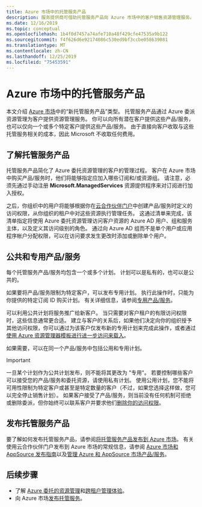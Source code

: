 ```yaml
---
title: Azure 市场中的托管服务产品
description: 服务提供商可借助托管服务产品向 Azure 市场中的客户销售资源管理服务。
ms.date: 12/16/2019
ms.topic: conceptual
ms.openlocfilehash: 1b4f0d7457a74afe710a48f429cfe47535a9b122
ms.sourcegitcommit: f4f626d6e92174086c530ed9bf3ccbe058639081
ms.translationtype: MT
ms.contentlocale: zh-CN
ms.lasthandoff: 12/25/2019
ms.locfileid: "75453591"
---
```

# <a name="managed-services-offers-in-azure-marketplace"></a>Azure 市场中的托管服务产品

本文介绍 [Azure 市场](https://azuremarketplace.microsoft.com)中的“新托管服务产品”类型。 托管服务产品通过 Azure 委派资源管理为客户提供资源管理服务。 你可以向所有潜在客户提供这些产品/服务，也可以仅向一个或多个特定客户提供这些产品/服务。 由于直接向客户收取与这些托管服务相关的成本，因此 Microsoft 不收取任何费用。

## <a name="understand-managed-services-offers"></a>了解托管服务产品

托管服务产品简化了 Azure 委托资源管理的客户的管理过程。 客户在 Azure 市场中购买产品/服务时，他们将能够指定应加入哪些订阅和/或资源组。 请注意，必须先通过手动注册 **Microsoft.ManagedServices** 资源提供程序来对订阅进行加入授权。

之后，你组织中的用户将能够根据你在[云合作伙伴门户](https://cloudpartner.azure.com/)中创建产品/服务时定义的访问权限，从你组织的租户中对这些资源执行管理任务。 这通过清单来完成，该清单指定将使用 Azure 委托资源管理访问客户资源的 Azure AD 用户、组和服务主体，以及定义其访问级别的角色。 通过向 Azure AD 组而不是单个用户或应用程序帐户分配权限，可以在访问要求发生更改时添加或删除单个用户。

## <a name="public-and-private-offers"></a>公共和专用产品/服务

每个托管服务产品/服务均包含一个或多个计划。 计划可以是私有的，也可以是公共的。 

如果要将产品/服务限制为特定客户，可以发布专用计划。 执行此操作时，只能为你提供的特定订阅 ID 购买计划。 有关详细信息，请参阅[专用产品/服务](../../marketplace/private-offers.md)。

可以利用公共计划将服务推广给新客户。 当只需要对客户租户的有限访问权限时，这些信息通常更合适。 建立与客户的关系后，如果他们决定向你的组织授予其他访问权限，你可以通过为该客户仅发布新的专用计划来完成此操作，或者通过[使用 Azure 资源管理器模板进行进一步访问来载入](../how-to/onboard-customer.md)。

如果需要，可以在同一个产品/服务中包括公用和专用计划。

> [!IMPORTANT]
> 一旦某个计划作为公共计划发布，则不能将其更改为 "专用"。 若要控制哪些客户可以接受您的产品/服务和委托资源，请使用私有计划。 使用公用计划，您不能将可用性限制为特定客户或甚至是特定数量的客户（不过，如果您选择这样做，您可以完全停止销售计划）。 如果客户接受了产品/服务，则当前没有任何机制可拒绝或删除委派，但你始终可以联系客户并要求他们[删除你的访问权限](../how-to/view-manage-service-providers.md#add-or-remove-service-provider-offers)。

## <a name="publish-managed-service-offers"></a>发布托管服务产品

要了解如何发布托管服务产品，请参阅[将托管服务产品发布到 Azure 市场](../how-to/publish-managed-services-offers.md)。 有关使用云合作伙伴门户发布到 Azure 市场的常规信息，请参阅 [Azure 市场和 AppSource 发布指南](../../marketplace/marketplace-publishers-guide.md)以及[管理 Azure 和 AppSource 市场产品/服务](../../marketplace/cloud-partner-portal/manage-offers/cpp-manage-offers.md)。

## <a name="next-steps"></a>后续步骤

- 了解 [Azure 委托的资源管理](azure-delegated-resource-management.md)和[跨租户管理体验](cross-tenant-management-experience.md)。
- 向 Azure 市场[发布托管服务](../how-to/publish-managed-services-offers.md)。
